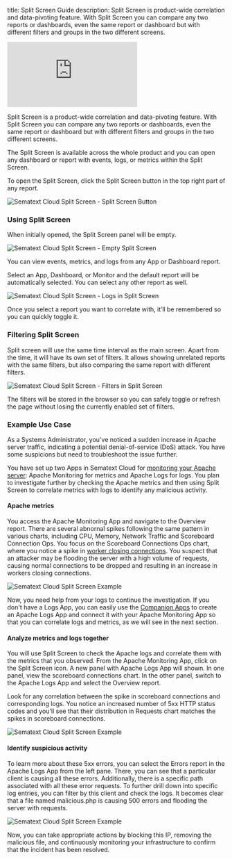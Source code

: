 title: Split Screen Guide
description: Split Screen is product-wide correlation and data-pivoting feature. With Split Screen you can compare any two reports or dashboards, even the same report or dashboard but with different filters and groups in the two different screens.

<div class="video_container">
<iframe src="https://www.youtube.com/embed/N3oXASgIt2E" 
frameborder="0" allow="autoplay; encrypted-media" 
allowfullscreen class="video"></iframe>
</div>


Split Screen is a product-wide correlation and data-pivoting feature. With Split Screen you can compare any two reports or dashboards, even the same report or dashboard but with different filters and groups in the two different screens.

The Split Screen is available across the whole product and you can open any dashboard or report with events, logs, or metrics within the Split Screen. 

To open the Split Screen, click the Split Screen button in the top right part of any report.

![Sematext Cloud Split Screen - Split Screen Button](/docs/images/guide/split-screen/header-button.png)

### Using Split Screen

When initially opened, the Split Screen panel will be empty.

![Sematext Cloud Split Screen - Empty Split Screen](/docs/images/guide/split-screen/empty.png)

You can view events, metrics, and logs from any App or Dashboard report.

Select an App, Dashboard, or Monitor and the default report will be automatically selected.
You can select any other report as well.

![Sematext Cloud Split Screen - Logs in Split Screen](/docs/images/guide/split-screen/monitoring-logs.png)

Once you select a report you want to correlate with, it’ll be remembered so you can quickly toggle it.

### Filtering Split Screen

Split screen will use the same time interval as the main screen. Apart from the time, it will have its own set of filters.
It allows showing unrelated reports with the same filters, but also comparing the same report with different filters.

![Sematext Cloud Split Screen - Filters in Split Screen](/docs/images/guide/split-screen/filters.png)

The filters will be stored in the browser so you can safely toggle or refresh the page without losing the currently enabled set of filters.

### Example Use Case

As a Systems Administrator, you've noticed a sudden increase in Apache server traffic, indicating a potential denial-of-service (DoS) attack. You have some suspicions but need to troubleshoot the issue further.

You have set up two Apps in Sematext Cloud for [monitoring your Apache server](/docs/integration/apache-integration/): Apache Monitoring for metrics and Apache Logs for logs. You plan to investigate further by checking the Apache metrics and then using Split Screen to correlate metrics with logs to identify any malicious activity.

#### Apache metrics

You access the Apache Monitoring App and navigate to the Overview report. There are several abnornal spikes following the same pattern in various charts, including CPU, Memory, Network Traffic and Scoreboard Connection Ops. You focus on the Scoreboard Connections Ops chart, where you notice a spike in [worker closing connections](/docs/integration/apache-integration/#apache-metrics). You suspect that an attacker may be flooding the server with a high volume of requests, causing normal connections to be dropped and resulting in an increase in workers closing connections.

![Sematext Cloud Split Screen Example](/docs/images/guide/split-screen/apache-spikes.png)

Now, you need help from your logs to continue the investigation. If you don't have a Logs App, you can easily use the [Companion Apps](/docs/guide/connected-apps/#companion-apps) to create an Apache Logs App and connect it with your Apache Monitoring App so that you can correlate logs and metrics, as we will see in the next section.

#### Analyze metrics and logs together

You will use Split Screen to check the Apache logs and correlate them with the metrics that you observed. From the Apache Monitoring App, click on the Split Screen icon. A new panel with Apache Logs App will shown. In one panel, view the scoreboard connections chart. In the other panel, switch to the Apache Logs App and select the Overview report.

Look for any correlation between the spike in scoreboard connections and corresponding logs. You notice an increased number of 5xx HTTP status codes and you'll see that their distribution in Requests chart matches the spikes in scoreboard connections.

![Sematext Cloud Split Screen Example](/docs/images/guide/split-screen/split-screen-correlation-overview.png)

#### Identify suspicious activity

To learn more about these 5xx errors, you can select the Errors report in the Apache Logs App from the left pane. There, you can see that a particular client is causing all these errors. Additionally, there is a specific path associated with all these error requests. To further drill down into specific log entries, you can filter by this client and check the logs. It becomes clear that a file named malicious.php is causing 500 errors and flooding the server with requests.

![Sematext Cloud Split Screen Example](/docs/images/guide/split-screen/split-screen-correlation-logs.png)

Now, you can take appropriate actions by blocking this IP, removing the malicious file, and continuously monitoring your infrastructure to confirm that the incident has been resolved.
